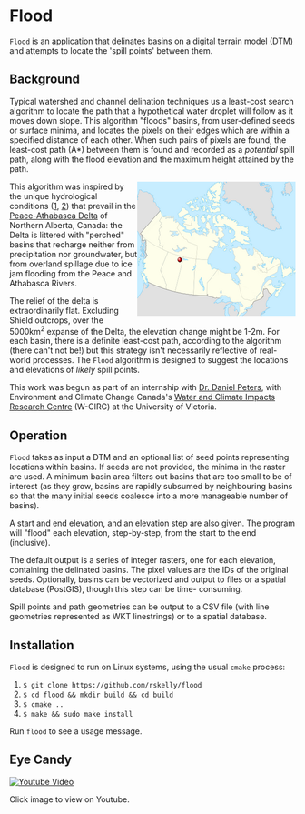 # Flood

`Flood` is an application that delinates basins on a digital terrain 
model (DTM) and attempts to locate the 'spill points' between them.

## Background

Typical watershed and channel delination techniques us a least-cost 
search algorithm to locate the path that a hypothetical water droplet 
will follow as it moves down slope. This algorithm "floods" basins, 
from user-defined seeds or surface minima, and locates the 
pixels on their edges which are within a specified distance of
each other. When such pairs of pixels are found, the least-cost path
(A*) between them is found and recorded as a *potential* spill path,
along with the flood elevation and the maximum height attained by
the path.

<img src="assets/pad_map.png" alt="Peace-Athabasca Delta" align="right" /> This algorithm was inspired by the unique hydrological conditions ([1](https://onlinelibrary.wiley.com/doi/abs/10.1002/hyp.6420), [2](https://link.springer.com/article/10.1007/s11273-005-1114-1))
that prevail in the [Peace-Athabasca Delta](https://en.wikipedia.org/wiki/Peace%E2%80%93Athabasca_Delta) of Northern Alberta, Canada:
the Delta is littered with "perched" basins that recharge neither
from precipitation nor groundwater, but from overland spillage due to ice jam
flooding from the Peace and Athabasca Rivers. 

The relief of the delta is extraordinarily flat. Excluding Shield outcrops, 
over the 5000km<sup>2</sup> expanse of the Delta, the elevation change might be 1-2m. For 
each basin, there is a definite least-cost path, according to the algorithm 
(there can't not be!) but this strategy isn't necessarily reflective of 
real-world processes. The `Flood` algorithm is designed to suggest the locations
and elevations of *likely* spill points.

This work was begun as part of an internship with [Dr. Daniel Peters](https://profils-profiles.science.gc.ca/en/profile/daniel-l-peters-phd-pgeo), with 
Environment and Climate Change Canada's [Water and Climate Impacts Research 
Centre](https://www.uvic.ca/research/centres/wcirc/) (W-CIRC) at the University of Victoria.

## Operation

`Flood` takes as input a DTM and an optional list of seed points representing locations
within basins. If seeds are not provided, the minima in the raster are used. A minimum basin
area filters out basins that are too small to be of interest (as they grow, basins are rapidly
subsumed by neighbouring basins so that the many initial seeds coalesce into a more manageable
number of basins). 

A start and end elevation, and an elevation step are also given. The program
will "flood" each elevation, step-by-step, from the start to the end (inclusive). 

The default output is a series of integer rasters, one for each elevation, containing the 
delinated basins. The pixel values are the IDs of the original seeds. Optionally, basins 
can be vectorized and output to files or a spatial database (PostGIS), though this step can be time-
consuming.

Spill points and path geometries can be output to a CSV file (with line geometries represented
as WKT linestrings) or to a spatial database.
 
## Installation

`Flood` is designed to run on Linux systems, using the usual `cmake` process:

1) `$ git clone https://github.com/rskelly/flood`
2) `$ cd flood && mkdir build && cd build`
3) `$ cmake ..`
4) `$ make && sudo make install`

Run `flood` to see a usage message.

## Eye Candy

[![Youtube Video](https://img.youtube.com/vi/442tqEhA4fk/0.jpg)](https://youtu.be/442tqEhA4fk)

Click image to view on Youtube.
